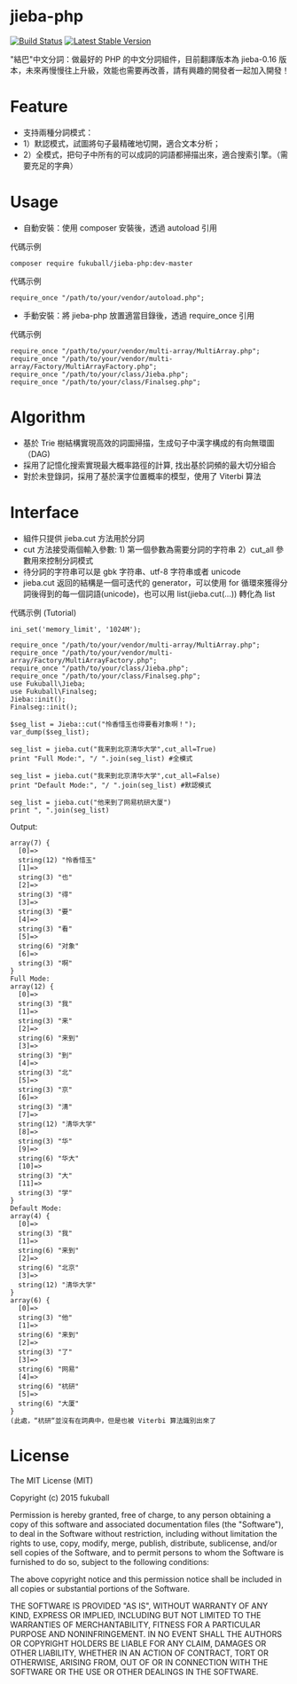 jieba-php
========
[![Build Status](https://travis-ci.org/fukuball/jieba-php.svg?branch=master)](https://travis-ci.org/fukuball/jieba-php)
[![Latest Stable Version](https://poser.pugx.org/fukuball/jieba-php/v/stable.png)](https://packagist.org/packages/fukuball/jieba-php)

"結巴"中文分詞：做最好的 PHP 的中文分詞組件，目前翻譯版本為 jieba-0.16 版本，未來再慢慢往上升級，效能也需要再改善，請有興趣的開發者一起加入開發！

Feature
========
* 支持兩種分詞模式：
* 1）默認模式，試圖將句子最精確地切開，適合文本分析；
* 2）全模式，把句子中所有的可以成詞的詞語都掃描出來，適合搜索引擎。（需要充足的字典）

Usage
========
* 自動安裝：使用 composer 安裝後，透過 autoload 引用

代碼示例

    composer require fukuball/jieba-php:dev-master

代碼示例

    require_once "/path/to/your/vendor/autoload.php";

* 手動安裝：將 jieba-php 放置適當目錄後，透過 require_once 引用

代碼示例

    require_once "/path/to/your/vendor/multi-array/MultiArray.php";
    require_once "/path/to/your/vendor/multi-array/Factory/MultiArrayFactory.php";
    require_once "/path/to/your/class/Jieba.php";
    require_once "/path/to/your/class/Finalseg.php";

Algorithm
========
* 基於 Trie 樹結構實現高效的詞圖掃描，生成句子中漢字構成的有向無環圖（DAG)
* 採用了記憶化搜索實現最大概率路徑的計算, 找出基於詞頻的最大切分組合
* 對於未登錄詞，採用了基於漢字位置概率的模型，使用了 Viterbi 算法

Interface
========
* 組件只提供 jieba.cut 方法用於分詞
* cut 方法接受兩個輸入參數: 1) 第一個參數為需要分詞的字符串 2）cut_all 參數用來控制分詞模式
* 待分詞的字符串可以是 gbk 字符串、utf-8 字符串或者 unicode
* jieba.cut 返回的結構是一個可迭代的 generator，可以使用 for 循環來獲得分詞後得到的每一個詞語(unicode)，也可以用 list(jieba.cut(...)) 轉化為 list


代碼示例 (Tutorial)

    ini_set('memory_limit', '1024M');

    require_once "/path/to/your/vendor/multi-array/MultiArray.php";
    require_once "/path/to/your/vendor/multi-array/Factory/MultiArrayFactory.php";
    require_once "/path/to/your/class/Jieba.php";
    require_once "/path/to/your/class/Finalseg.php";
    use Fukuball\Jieba;
    use Fukuball\Finalseg;
    Jieba::init();
    Finalseg::init();

    $seg_list = Jieba::cut("怜香惜玉也得要看对象啊！");
    var_dump($seg_list);

    seg_list = jieba.cut("我来到北京清华大学",cut_all=True)
    print "Full Mode:", "/ ".join(seg_list) #全模式

    seg_list = jieba.cut("我来到北京清华大学",cut_all=False)
    print "Default Mode:", "/ ".join(seg_list) #默認模式

    seg_list = jieba.cut("他来到了网易杭研大厦")
    print ", ".join(seg_list)

Output:

    array(7) {
      [0]=>
      string(12) "怜香惜玉"
      [1]=>
      string(3) "也"
      [2]=>
      string(3) "得"
      [3]=>
      string(3) "要"
      [4]=>
      string(3) "看"
      [5]=>
      string(6) "对象"
      [6]=>
      string(3) "啊"
    }
    Full Mode:
    array(12) {
      [0]=>
      string(3) "我"
      [1]=>
      string(3) "来"
      [2]=>
      string(6) "来到"
      [3]=>
      string(3) "到"
      [4]=>
      string(3) "北"
      [5]=>
      string(3) "京"
      [6]=>
      string(3) "清"
      [7]=>
      string(12) "清华大学"
      [8]=>
      string(3) "华"
      [9]=>
      string(6) "华大"
      [10]=>
      string(3) "大"
      [11]=>
      string(3) "学"
    }
    Default Mode:
    array(4) {
      [0]=>
      string(3) "我"
      [1]=>
      string(6) "来到"
      [2]=>
      string(6) "北京"
      [3]=>
      string(12) "清华大学"
    }
    array(6) {
      [0]=>
      string(3) "他"
      [1]=>
      string(6) "来到"
      [2]=>
      string(3) "了"
      [3]=>
      string(6) "网易"
      [4]=>
      string(6) "杭研"
      [5]=>
      string(6) "大厦"
    }
    (此處，“杭研“並沒有在詞典中，但是也被 Viterbi 算法識別出來了

License
=========
The MIT License (MIT)

Copyright (c) 2015 fukuball

Permission is hereby granted, free of charge, to any person obtaining a copy
of this software and associated documentation files (the "Software"), to deal
in the Software without restriction, including without limitation the rights
to use, copy, modify, merge, publish, distribute, sublicense, and/or sell
copies of the Software, and to permit persons to whom the Software is
furnished to do so, subject to the following conditions:

The above copyright notice and this permission notice shall be included in all
copies or substantial portions of the Software.

THE SOFTWARE IS PROVIDED "AS IS", WITHOUT WARRANTY OF ANY KIND, EXPRESS OR
IMPLIED, INCLUDING BUT NOT LIMITED TO THE WARRANTIES OF MERCHANTABILITY,
FITNESS FOR A PARTICULAR PURPOSE AND NONINFRINGEMENT. IN NO EVENT SHALL THE
AUTHORS OR COPYRIGHT HOLDERS BE LIABLE FOR ANY CLAIM, DAMAGES OR OTHER
LIABILITY, WHETHER IN AN ACTION OF CONTRACT, TORT OR OTHERWISE, ARISING FROM,
OUT OF OR IN CONNECTION WITH THE SOFTWARE OR THE USE OR OTHER DEALINGS IN THE
SOFTWARE.
